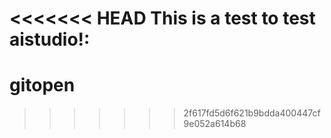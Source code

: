 <<<<<<< HEAD
This is a test to test aistudio!:
=======
# gitopen
>>>>>>> 2f617fd5d6f621b9bdda400447cf9e052a614b68
